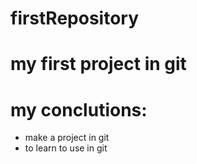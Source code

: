 # firstRepository
# my first project in git #
# my conclutions: #
* make a project in git
* to learn to use in git
